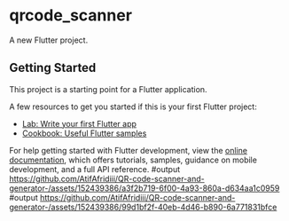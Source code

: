 # qrcode_scanner

A new Flutter project.

## Getting Started

This project is a starting point for a Flutter application.

A few resources to get you started if this is your first Flutter project:

- [Lab: Write your first Flutter app](https://docs.flutter.dev/get-started/codelab)
- [Cookbook: Useful Flutter samples](https://docs.flutter.dev/cookbook)

For help getting started with Flutter development, view the
[online documentation](https://docs.flutter.dev/), which offers tutorials,
samples, guidance on mobile development, and a full API reference.
#output
https://github.com/AtifAfridiii/QR-code-scanner-and-generator-/assets/152439386/a3f2b719-6f00-4a93-860a-d634aa1c0959
#output
https://github.com/AtifAfridiii/QR-code-scanner-and-generator-/assets/152439386/99d1bf2f-40eb-4d46-b890-6a771831bfce
